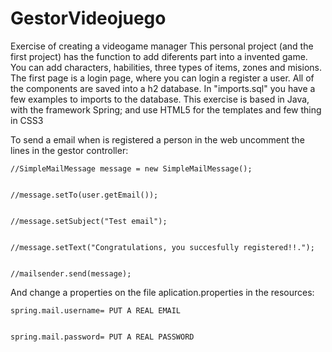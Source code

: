 # GestorVideojuego
Exercise of creating a videogame manager
This personal project (and the first project) has the function to add diferents part into a 
invented game. You can add characters, habilities, three types of items, zones and misions.
The first page is a login page, where you can login a register a user. All of the components 
are saved into a h2 database. In "imports.sql" you have a few examples to imports to the database.
This exercise is based in Java, with the framework Spring; and use HTML5 for the templates and few 
thing in CSS3





To send a email when is registered a person in the web uncomment the lines in the gestor controller:


    //SimpleMailMessage message = new SimpleMailMessage();


    //message.setTo(user.getEmail());


    //message.setSubject("Test email");


    //message.setText("Congratulations, you succesfully registered!!.");


    //mailsender.send(message);




And change a properties on the file aplication.properties in the resources:


    spring.mail.username= PUT A REAL EMAIL
  
  
    spring.mail.password= PUT A REAL PASSWORD 
